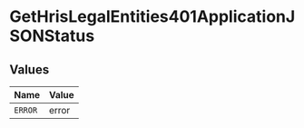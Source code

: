 # GetHrisLegalEntities401ApplicationJSONStatus


## Values

| Name    | Value   |
| ------- | ------- |
| `ERROR` | error   |
